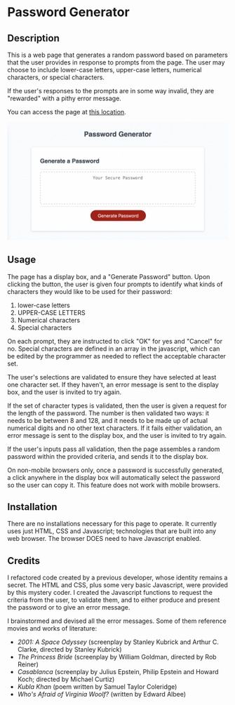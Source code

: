 # Password Generator

## Description

This is a web page that generates a random password based on parameters that the user provides in response to prompts from the page. The user may choose to include lower-case letters, upper-case letters, numerical characters, or special characters.

If the user's responses to the prompts are in some way invalid, they are "rewarded" with a pithy error message.

You can access the page at [this location](https://lkalliance.github.io/module-3-challenge/).

![screenshot](./assets/images/site-screenshot.png)

## Usage

The page has a display box, and a "Generate Password" button. Upon clicking the button, the user is given four prompts to identify what kinds of characters they would like to be used for their password:

1. lower-case letters
2. UPPER-CASE LETTERS
3. Numerical characters
4. Special characters

On each prompt, they are instructed to click "OK" for yes and "Cancel" for no. Special characters are defined in an array in the javascript, which can be edited by the programmer as needed to reflect the acceptable character set.

The user's selections are validated to ensure they have selected at least one character set. If they haven't, an error message is sent to the display box, and the user is invited to try again.

If the set of character types is validated, then the user is given a request for the length of the password. The number is then validated two ways: it needs to be between 8 and 128, and it needs to be made up of actual numerical digits and no other text characters. If it fails either validation, an error message is sent to the display box, and the user is invited to try again.

If the user's inputs pass all validation, then the page assembles a random password within the provided criteria, and sends it to the display box.

On non-mobile browsers only, once a password is successfully generated, a click anywhere in the display box will automatically select the password so the user can copy it. This feature does not work with mobile browsers.

## Installation

There are no installations necessary for this page to operate. It currently uses just HTML, CSS and Javascript; technologies that are built into any web browser. The browser DOES need to have Javascript enabled.

## Credits

I refactored code created by a previous developer, whose identity remains a secret. The HTML and CSS, plus some very basic Javascript, were provided by this mystery coder. I created the Javascript functions to request the criteria from the user, to validate them, and to either produce and present the password or to give an error message.

I brainstormed and devised all the error messages. Some of them reference movies and works of literature:

- _2001: A Space Odyssey_ (screenplay by Stanley Kubrick and Arthur C. Clarke, directed by Stanley Kubrick)
- _The Princess Bride_ (screenplay by William Goldman, directed by Rob Reiner)
- _Casablanca_ (screenplay by Julius Epstein, Philip Epstein and Howard Koch; directed by Michael Curtiz)
- _Kubla Khan_ (poem written by Samuel Taylor Coleridge)
- _Who's Afraid of Virginia Woolf?_ (written by Edward Albee)
